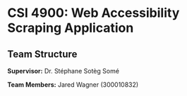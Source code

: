 # CSI 4900: Web Accessibility Scraping Application

## Team Structure
**Supervisor:** Dr. Stéphane Sotèg Somé

**Team Members:** Jared Wagner (300010832)
